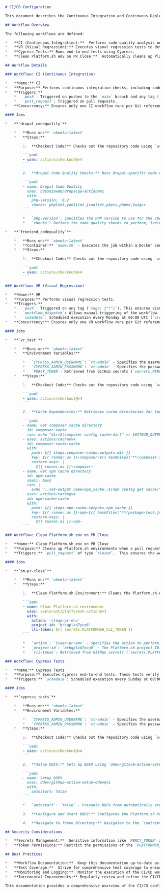 ```markdown
# CI/CD Configuration

This document describes the Continuous Integration and Continuous Deployment (CI/CD) workflows configured for this Drupal project using GitHub Actions. These workflows automate tasks such as code quality checks, visual regression testing, end-to-end testing, and environment cleanup, ensuring code quality and efficient deployment processes.

## Workflow Overview

The following workflows are defined:

*   **CI (Continuous Integration):**  Performs code quality analysis on every push and pull request.
*   **VR (Visual Regression):** Executes visual regression tests to detect UI changes.
*   **Cypress Tests:** Runs end-to-end tests using Cypress.
*   **Clean Platform.sh env on PR Close:**  Automatically cleans up Platform.sh environments upon pull request closure.

## Workflow Details

### Workflow: CI (Continuous Integration)

*   **Name:** CI
*   **Purpose:** Performs continuous integration checks, including code quality analysis.
*   **Triggers:**
    *   `push`: Triggered on pushes to the `main` branch and any tag (`tags: ["*"]`).
    *   `pull_request`: Triggered on pull requests.
*   **Concurrency:** Ensures only one CI workflow runs per Git reference, canceling any in-progress runs. This prevents resource contention and ensures consistent results.

#### Jobs

*   **`drupal_codequality`**

    *   **Runs on:** `ubuntu-latest`
    *   **Steps:**

        1.  **Checkout Code:** Checks out the repository code using `actions/checkout@v4`.

        ```yaml
        - uses: actions/checkout@v4
        ```

        2.  **Drupal Code Quality Checks:** Runs Drupal-specific code quality checks using `hussainweb/drupalqa-action@v2`. This step leverages GrumPHP to run linters and code analysis tools.

        ```yaml
        - name: Drupal Code Quality
          uses: hussainweb/drupalqa-action@v2
          with:
            php-version: '8.2'
            checks: phplint,yamllint,jsonlint,phpcs,phpmd,twigcs
        ```

        *   `php-version`: Specifies the PHP version to use for the checks (8.2).
        *   `checks`: Defines the code quality checks to perform, including `phplint`, `yamllint`, `jsonlint`, `phpcs` (PHP CodeSniffer), `phpmd` (PHP Mess Detector), and `twigcs` (Twig Code Sniffer).

*   **`frontend_codequality`**

    *   **Runs on:** `ubuntu-latest`
    *   **Container:** `node:20` - Executes the job within a Docker container based on the `node:20` image. This ensures a consistent environment for frontend tooling.
    *   **Steps:**

        1.  **Checkout Code:** Checks out the repository code using `actions/checkout@v4`.

        ```yaml
        - uses: actions/checkout@v4
        ```

### Workflow: VR (Visual Regression)

*   **Name:** VR
*   **Purpose:** Performs visual regression tests.
*   **Triggers:**
    *   `push`: Triggered on any tag (`tags: ["*"]`). This ensures visual regression tests are run on releases.
    *   `workflow_dispatch`: Allows manual triggering of the workflow. This is useful for on-demand testing or debugging.
    *   `schedule`: Scheduled execution every Monday at 00:00 UTC (`cron: "0 0 * * MON"`). This provides regular visual regression testing.
*   **Concurrency:** Ensures only one VR workflow runs per Git reference, canceling in-progress runs.

#### Jobs

*   **`vr_test`**

    *   **Runs on:** `ubuntu-latest`
    *   **Environment Variables:**

        *   `CYPRESS_ADMIN_USERNAME`: `ct-admin` - Specifies the username for the admin user in Cypress tests.
        *   `CYPRESS_ADMIN_PASSWORD`: `ct-admin` - Specifies the password for the admin user in Cypress tests.
        *   `PERCY_TOKEN`: Retrieved from GitHub secrets (`secrets.PERCY_TOKEN`). This token is required for Percy integration, a visual regression testing platform.  Store this in GitHub secrets for security.
    *   **Steps:**

        1.  **Checkout Code:** Checks out the repository code using `actions/checkout@v4`.

        ```yaml
        - uses: actions/checkout@v4
        ```

        2.  **Cache Dependencies:** Retrieves cache directories for Composer and npm to speed up subsequent workflow runs.

        ```yaml
        - name: Get composer cache directory
          id: composer-cache
          run: echo "dir=$(composer config cache-dir)" >> $GITHUB_OUTPUT
        - uses: actions/cache@v4
          id: composer-cache-cache
          with:
            path: ${{ steps.composer-cache.outputs.dir }}
            key: ${{ runner.os }}-composer-${{ hashFiles('**/composer.lock') }}
            restore-keys: |
              ${{ runner.os }}-composer-
        - name: Get npm cache directory
          id: npm-cache
          shell: bash
          run: |
            echo "::set-output name=npm_cache::$(npm config get cache)"
        - uses: actions/cache@v4
          id: npm-cache-cache
          with:
            path: ${{ steps.npm-cache.outputs.npm_cache }}
            key: ${{ runner.os }}-npm-${{ hashFiles('**/package-lock.json') }}
            restore-keys: |
              ${{ runner.os }}-npm-
        ```

### Workflow: Clean Platform.sh env on PR Close

*   **Name:** Clean Platform.sh env on PR Close
*   **Purpose:** Cleans up Platform.sh environments when a pull request is closed. This helps to prevent the accumulation of unnecessary environments and saves resources.
*   **Triggers:** `pull_request` of type `closed`.  This ensures the workflow is triggered only when a pull request is closed.

#### Jobs

*   **`on-pr-close`**

    *   **Runs on:** `ubuntu-latest`
    *   **Steps:**

        1.  **Clean Platform.sh Environment:** Cleans the Platform.sh environment using `axelerant/platformsh-action@v1`.

        ```yaml
        - name: Clean Platform.sh environment
          uses: axelerant/platformsh-action@v1
          with:
            action: 'clean-pr-env'
            project-id: 'brbqplxd7ycq6'
            cli-token: ${{ secrets.PLATFORMSH_CLI_TOKEN }}
        ```

        *   `action`: `clean-pr-env` - Specifies the action to perform, which is cleaning the Platform.sh environment associated with the pull request.
        *   `project-id`: `brbqplxd7ycq6` - The Platform.sh project ID.
        *   `cli-token`: Retrieved from GitHub secrets (`secrets.PLATFORMSH_CLI_TOKEN`).  This token is required to authenticate with the Platform.sh API.  Store this in GitHub secrets for security.

### Workflow: Cypress Tests

*   **Name:** Cypress Tests
*   **Purpose:** Executes Cypress end-to-end tests. These tests verify the functionality of the application from a user's perspective.
*   **Triggers:** `schedule`: Scheduled execution every Sunday at 00:00 UTC (`cron: "0 0 * * 0"`). This allows for regular end-to-end testing.

#### Jobs

*   **`cypress_tests`**

    *   **Runs on:** `ubuntu-latest`
    *   **Environment Variables:**

        *   `CYPRESS_ADMIN_USERNAME`: `ct-admin` - Specifies the username for the admin user in Cypress tests.
        *   `CYPRESS_ADMIN_PASSWORD`: `ct-admin` - Specifies the password for the admin user in Cypress tests.
    *   **Steps:**

        1.  **Checkout Code:** Checks out the repository code using `actions/checkout@v4`.

        ```yaml
        - uses: actions/checkout@v4
        ```

        2.  **Setup DDEV:** Sets up DDEV using `ddev/github-action-setup-ddev@v1`.

        ```yaml
        - name: Setup DDEV
          uses: ddev/github-action-setup-ddev@v1
          with:
            autostart: false
        ```

        *   `autostart`: `false` - Prevents DDEV from automatically starting, allowing for custom configuration before starting.

        3.  **Configure and Start DDEV:** Configures the Platform.sh token in DDEV, starts DDEV, installs Composer dependencies, and pulls the Platform.sh database.

        4.  **Navigate to Theme Directory:** Navigates to the `contribtrack` theme directory, likely for theme-specific tests.

## Security Considerations

*   **Secrets Management:**  Sensitive information like `PERCY_TOKEN` and `PLATFORMSH_CLI_TOKEN` are stored as GitHub secrets.  Ensure these secrets are properly managed and protected to prevent unauthorized access.
*   **Token Permissions:** Restrict the permissions of the `PLATFORMSH_CLI_TOKEN` to only the necessary actions for cleaning up environments.  Avoid granting overly broad permissions.

## Best Practices

*   **Workflow Documentation:**  Keep this documentation up-to-date as the CI/CD workflows evolve.
*   **Test Coverage:**  Strive for comprehensive test coverage to ensure code quality and prevent regressions.
*   **Monitoring and Logging:**  Monitor the execution of the CI/CD workflows to identify and address any issues promptly.  Review logs for errors and warnings.
*   **Incremental Improvements:** Regularly review and refine the CI/CD workflows to improve efficiency and effectiveness.

This documentation provides a comprehensive overview of the CI/CD configuration for this Drupal project. By following these guidelines, the development team can ensure code quality, automate deployment processes, and maintain a stable and reliable application.
```
